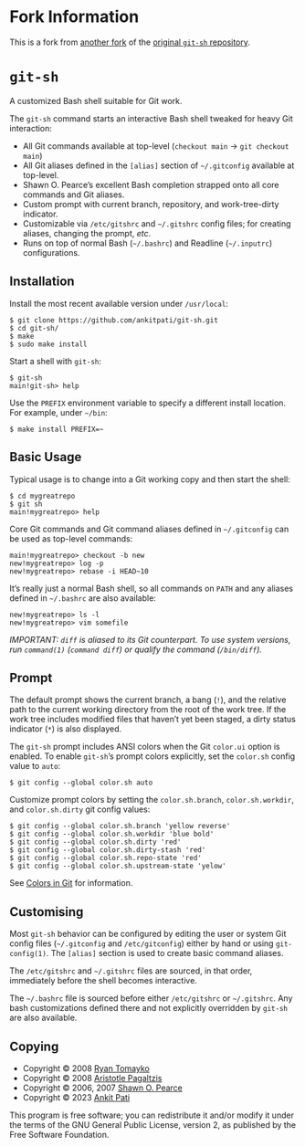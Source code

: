 # Fork Information

This is a fork from [another fork](https://github.com/vlad2/git-sh "GitHub") of
the [original `git-sh` repository](https://github.com/rtomayko/git-sh "GitHub").

# `git-sh`

A customized Bash shell suitable for Git work.

The `git-sh` command starts an interactive Bash shell tweaked for heavy Git
interaction:

-   All Git commands available at top-level (`checkout main` →
    `git checkout main`)
-   All Git aliases defined in the `[alias]` section of `~/.gitconfig` available
    at top-level.
-   Shawn O. Pearce’s excellent Bash completion strapped onto all core commands
    and Git aliases.
-   Custom prompt with current branch, repository, and work-tree-dirty
    indicator.
-   Customizable via `/etc/gitshrc` and `~/.gitshrc` config files; for creating
    aliases, changing the prompt, _etc_.
-   Runs on top of normal Bash (`~/.bashrc`) and Readline (`~/.inputrc`)
    configurations.

## Installation

Install the most recent available version under `/usr/local`:

    $ git clone https://github.com/ankitpati/git-sh.git
    $ cd git-sh/
    $ make
    $ sudo make install

Start a shell with `git-sh`:

    $ git-sh
    main!git-sh> help

Use the `PREFIX` environment variable to specify a different install location.
For example, under `~/bin`:

    $ make install PREFIX=~

## Basic Usage

Typical usage is to change into a Git working copy and then start the shell:

    $ cd mygreatrepo
    $ git sh
    main!mygreatrepo> help

Core Git commands and Git command aliases defined in `~/.gitconfig` can be used
as top-level commands:

    main!mygreatrepo> checkout -b new
    new!mygreatrepo> log -p
    new!mygreatrepo> rebase -i HEAD~10

It’s really just a normal Bash shell, so all commands on `PATH` and any aliases
defined in `~/.bashrc` are also available:

    new!mygreatrepo> ls -l
    new!mygreatrepo> vim somefile

_IMPORTANT: `diff` is aliased to its Git counterpart. To use system versions,
run `command(1)` (`command diff`) or qualify the command (`/bin/diff`)._

## Prompt

The default prompt shows the current branch, a bang (`!`), and the relative path
to the current working directory from the root of the work tree. If the work
tree includes modified files that haven’t yet been staged, a dirty status
indicator (`*`) is also displayed.

The `git-sh` prompt includes ANSI colors when the Git `color.ui` option is
enabled. To enable `git-sh`’s prompt colors explicitly, set the `color.sh`
config value to `auto`:

    $ git config --global color.sh auto

Customize prompt colors by setting the `color.sh.branch`, `color.sh.workdir`,
and `color.sh.dirty` git config values:

    $ git config --global color.sh.branch 'yellow reverse'
    $ git config --global color.sh.workdir 'blue bold'
    $ git config --global color.sh.dirty 'red'
    $ git config --global color.sh.dirty-stash 'red'
    $ git config --global color.sh.repo-state 'red'
    $ git config --global color.sh.upstream-state 'yelow'

See
[Colors in Git](https://git-scm.com/book/sv/v2/Customizing-Git-Git-Configuration#:~:text=Colors%20in%20Git "Git SCM")
for information.

## Customising

Most `git-sh` behavior can be configured by editing the user or system Git
config files (`~/.gitconfig` and `/etc/gitconfig`) either by hand or using
`git-config(1)`. The `[alias]` section is used to create basic command aliases.

The `/etc/gitshrc` and `~/.gitshrc` files are sourced, in that order,
immediately before the shell becomes interactive.

The `~/.bashrc` file is sourced before either `/etc/gitshrc` or `~/.gitshrc`.
Any bash customizations defined there and not explicitly overridden by `git-sh`
are also available.

## Copying

-   Copyright © 2008 [Ryan Tomayko](https://tomayko.com/)
-   Copyright © 2008 [Aristotle Pagaltzis](http://plasmasturm.org/)
-   Copyright © 2006, 2007 [Shawn O. Pearce](mailto:spearce@spearce.org)
-   Copyright © 2023 [Ankit Pati](https://ankitpati.in/)

This program is free software; you can redistribute it and/or modify it under
the terms of the GNU General Public License, version 2, as published by the Free
Software Foundation.
